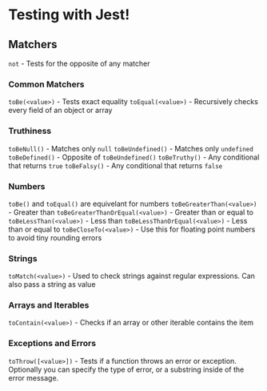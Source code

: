# Testing with Jest!

## Matchers

`not` - Tests for the opposite of any matcher

### Common Matchers

`toBe(<value>)` - Tests exact equality
`toEqual(<value>)` - Recursively checks every field of an object or array

### Truthiness

`toBeNull()` - Matches only `null`
`toBeUndefined()` - Matches only `undefined`
`toBeDefined()` - Opposite of `toBeUndefined()`
`toBeTruthy()` - Any conditional that returns `true`
`toBeFalsy()` - Any conditional that returns `false`

### Numbers

`toBe()` and `toEqual()` are equivelant for numbers
`toBeGreaterThan(<value>)` - Greater than
`toBeGreaterThanOrEqual(<value>)` - Greater than or equal to
`toBeLessThan(<value>)` - Less than
`toBeLessThanOrEqual(<value>)` - Less than or equal to
`toBeCloseTo(<value>)` - Use this for floating point numbers to avoid tiny rounding errors

### Strings

`toMatch(<value>)` - Used to check strings against regular expressions. Can also pass a string as value

### Arrays and Iterables

`toContain(<value>)` - Checks if an array or other iterable contains the item

### Exceptions and Errors

`toThrow([<value>])` - Tests if a function throws an error or exception. Optionally you can specify the type of error, or a substring inside of the error message.
